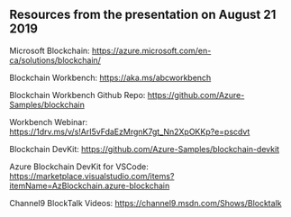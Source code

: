 ## Resources from the presentation on August 21 2019

Microsoft Blockchain: https://azure.microsoft.com/en-ca/solutions/blockchain/

Blockchain Workbench: https://aka.ms/abcworkbench

Blockchain Workbench Github Repo: https://github.com/Azure-Samples/blockchain

Workbench Webinar: https://1drv.ms/v/s!ArI5vFdaEzMrgnK7gt_Nn2XpOKKp?e=pscdvt

Blockchain DevKit: https://github.com/Azure-Samples/blockchain-devkit

Azure Blockchain DevKit for VSCode: https://marketplace.visualstudio.com/items?itemName=AzBlockchain.azure-blockchain

Channel9 BlockTalk Videos: https://channel9.msdn.com/Shows/Blocktalk
